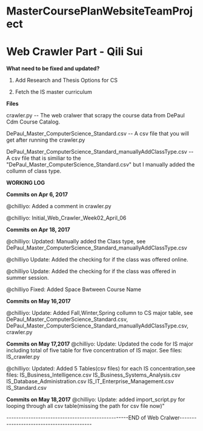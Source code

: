 # MasterCoursePlanWebsiteTeamProject

# Web Crawler Part - Qili Sui

**What need to be fixed and updated?**

1. Add Research and Thesis Options for CS

2. Fetch the IS master curriculum

**Files**

crawler.py -- The web cralwer that scrapy the course data from DePaul Cdm Course Catalog.

DePaul_Master_ComputerScience_Standard.csv -- A csv file that you will get after running the crawler.py

DePaul_Master_ComputerScience_Standard_manuallyAddClassType.csv -- A csv file that is similiar to the "DePaul_Master_ComputerScience_Standard.csv" but I manually added the collumn of class type.

**WORKING LOG**

**Commits on Apr 6, 2017**

 @chilliyo:
Added a comment in crawler.py

 @chilliyo:
Initial_Web_Crawler_Week02_April_06

**Commits on Apr 18, 2017**

@chilliyo:
Updated: Manually added the Class type, see DePaul_Master_ComputerScience_Standard_manuallyAddClassType.csv

 @chilliyo
Update: Added the checking for if the class was offered online. 

 @chilliyo
Update: Added the checking for if the class was offered in summer session.

 @chilliyo
Fixed: Added Space Bwtween Course Name

**Commits on May 16,2017**

@chilliyo:
Update: Added Fall,Winter,Spring collumn to CS major table, see DePaul_Master_ComputerScience_Standard.csv, DePaul_Master_ComputerScience_Standard_manuallyAddClassType.csv,
    crawler.py

**Commits on May 17,2017**
@chilliyo:
Update: Updated the code for IS major including total of five table for five concentration of IS major. See files:
    IS_crawler.py

@chilliyo:
Updated: Added 5 Tables(csv files) for each IS concentration,see files:
IS_Business_Intelligence.csv
IS_Business_Systems_Analysis.csv
IS_Database_Administration.csv
IS_IT_Enterprise_Management.csv
IS_Standard.csv

**Commits on May 18,2017**
@chilliyo:
Update: added import_script.py for looping through all csv table(missing the path for csv file now)"

    

--------------------------------------------------END of Web Cralwer------------------------------------------

